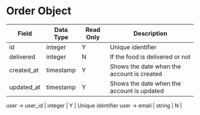 # Order Object

Field | Data Type | Read Only | Description
--- | --- | --- | --- 
id | integer | Y | Unique identifier
delivered | integer | N | If the food is delivered or not
created_at | timestamp | Y | Shows the date when the account is created
updated_at | timestamp | Y | Shows the date when the account is updated

user -> user_id | integer | Y | Unique identifier
user -> email | string | N | 